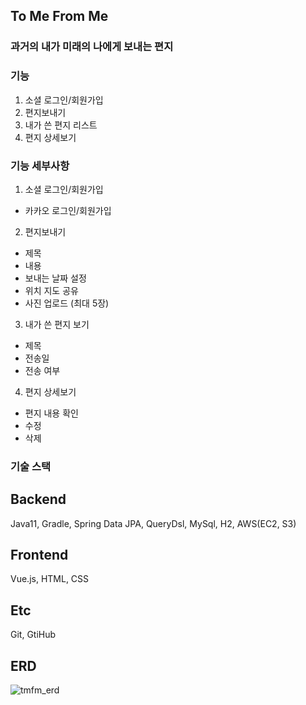 ## To Me From Me
### 과거의 내가 미래의 나에게 보내는 편지

### 기능
1. 소셜 로그인/회원가입
2. 편지보내기
3. 내가 쓴 편지 리스트
4. 편지 상세보기

### 기능 세부사항
1. 소셜 로그인/회원가입
  - 카카오 로그인/회원가입
  
2. 편지보내기
  - 제목
  - 내용
  - 보내는 날짜 설정
  - 위치 지도 공유
  - 사진 업로드 (최대 5장)
  
3. 내가 쓴 편지 보기
  - 제목
  - 전송일
  - 전송 여부
  
4. 편지 상세보기
  - 편지 내용 확인
  - 수정
  - 삭제


### 기술 스택
## Backend
Java11, Gradle, Spring Data JPA, QueryDsl, MySql, H2, AWS(EC2, S3)

## Frontend
Vue.js, HTML, CSS

## Etc
Git, GtiHub


## ERD
![tmfm_erd](https://user-images.githubusercontent.com/82077746/176989639-dd3d7096-cd3d-448e-8be8-3ffee56c0a62.png)
